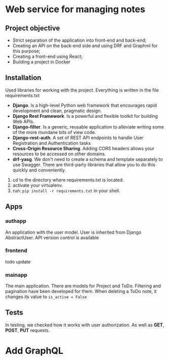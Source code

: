 # Web service for managing notes

## Project objective

- Strict separation of the application into front-end and back-end;
- Creating an API on the back-end side and using DRF and Graphml for this purpose;
- Creating a front-end using React;
- Building a project in Docker

## Installation

Used libraries for working with the project. Everything is written in the file requirements.txt

- **Django**. Is a high-level Python web framework that encourages rapid development and clean, pragmatic design.
- **Django Rest Framework**. Is a powerful and flexible toolkit for building Web APIs.
- **Django-filter**. Is a generic, reusable application to alleviate writing some of the more mundane bits of view code.
- **Django-rest-auth**. A set of REST API endpoints to handle User Registration and Authentication tasks
- **Cross-Origin Resource Sharing**. Adding CORS headers allows your resources to be accessed on other domains.
- **drf-yasg**. We don't need to create a schema and template separately to use Swagger. There are third-party libraries
  that allow you to do this quickly and conveniently.

1. cd to the directory where requirements.txt is located.
2. activate your virtualenv.
3. run: ```pip install -r requirements.txt``` in your shell.

## Apps

### authapp

An application with the user model. User is inherited from Django AbstractUser. API version control is available

### frontend

todo update

### mainapp

The main application. There are models for Project and ToDo. Filtering and pagination have been developed for them. When
deleting a ToDo note, it changes its value to ```is_active = False```

## Tests

In testing, we checked how it works with user authorization. As well as **GET**, **POST**, **PUT** requests.

# Add GraphQL
